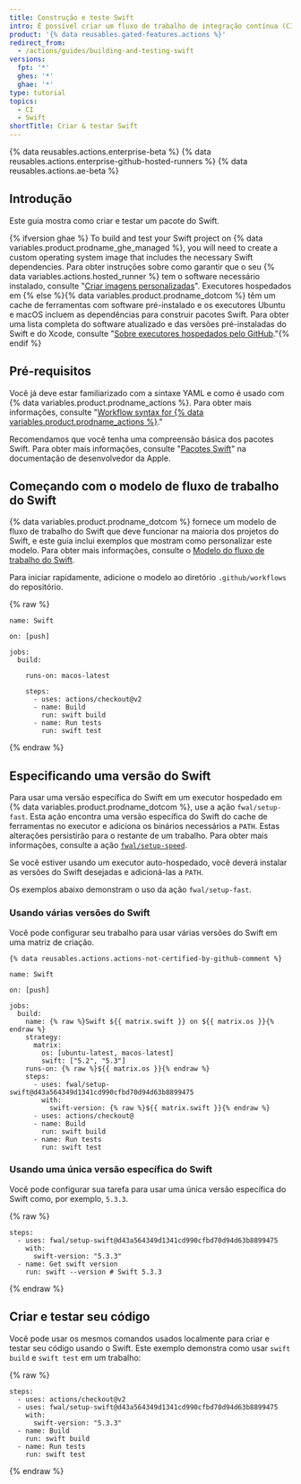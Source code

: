```yaml
---
title: Construção e teste Swift
intro: É possível criar um fluxo de trabalho de integração contínua (CI) para criar e testar o seu projeto no Swift.
product: '{% data reusables.gated-features.actions %}'
redirect_from:
  - /actions/guides/building-and-testing-swift
versions:
  fpt: '*'
  ghes: '*'
  ghae: '*'
type: tutorial
topics:
  - CI
  - Swift
shortTitle: Criar & testar Swift
---
```


{% data reusables.actions.enterprise-beta %}
{% data reusables.actions.enterprise-github-hosted-runners %}
{% data reusables.actions.ae-beta %}

## Introdução

Este guia mostra como criar e testar um pacote do Swift.

{% ifversion ghae %} To build and test your Swift project on {% data variables.product.prodname_ghe_managed %}, you will need to create a custom operating system image that includes the necessary Swift dependencies. Para obter instruções sobre como garantir que o seu {% data variables.actions.hosted_runner %} tem o software necessário instalado, consulte "[Criar imagens personalizadas](/actions/using-github-hosted-runners/creating-custom-images)".
Executores hospedados em {% else %}{% data variables.product.prodname_dotcom %} têm um cache de ferramentas com software pré-instalado e os executores Ubuntu e macOS incluem as dependências para construir pacotes Swift. Para obter uma lista completa do software atualizado e das versões pré-instaladas do Swift e do Xcode, consulte "[Sobre executores hospedados pelo GitHub](/actions/using-github-hosted-runners/about-github-hosted-runners#supported-software)."{% endif %}

## Pré-requisitos

Você já deve estar familiarizado com a sintaxe YAML e como é usado com {% data variables.product.prodname_actions %}. Para obter mais informações, consulte "[Workflow syntax for {% data variables.product.prodname_actions %}](/actions/automating-your-workflow-with-github-actions/workflow-syntax-for-github-actions)."

Recomendamos que você tenha uma compreensão básica dos pacotes Swift. Para obter mais informações, consulte "[Pacotes Swift](https://developer.apple.com/documentation/swift_packages)" na documentação de desenvolvedor da Apple.

## Começando com o modelo de fluxo de trabalho do Swift

{% data variables.product.prodname_dotcom %} fornece um modelo de fluxo de trabalho do Swift que deve funcionar na maioria dos projetos do Swift, e este guia inclui exemplos que mostram como personalizar este modelo. Para obter mais informações, consulte o [Modelo do fluxo de trabalho do Swift](https://github.com/actions/starter-workflows/blob/main/ci/swift.yml).

Para iniciar rapidamente, adicione o modelo ao diretório `.github/workflows` do repositório.

{% raw %}
```yaml{:copy}
name: Swift

on: [push]

jobs:
  build:

    runs-on: macos-latest

    steps:
      - uses: actions/checkout@v2
      - name: Build
        run: swift build
      - name: Run tests
        run: swift test
```
{% endraw %}

## Especificando uma versão do Swift

Para usar uma versão específica do Swift em um executor hospedado em {% data variables.product.prodname_dotcom %}, use a ação `fwal/setup-fast`. Esta ação encontra uma versão específica do Swift do cache de ferramentas no executor e adiciona os binários necessários a `PATH`. Estas alterações persistirão para o restante de um trabalho. Para obter mais informações, consulte a ação [`fwal/setup-speed`](https://github.com/marketplace/actions/setup-swift).

Se você estiver usando um executor auto-hospedado, você deverá instalar as versões do Swift desejadas e adicioná-las a `PATH`.

Os exemplos abaixo demonstram o uso da ação `fwal/setup-fast`.

### Usando várias versões do Swift

Você pode configurar seu trabalho para usar várias versões do Swift em uma matriz de criação.

```yaml{:copy}
{% data reusables.actions.actions-not-certified-by-github-comment %}

name: Swift

on: [push]

jobs:
  build:
    name: {% raw %}Swift ${{ matrix.swift }} on ${{ matrix.os }}{% endraw %}
    strategy:
      matrix:
        os: [ubuntu-latest, macos-latest]
        swift: ["5.2", "5.3"]
    runs-on: {% raw %}${{ matrix.os }}{% endraw %}
    steps:
      - uses: fwal/setup-swift@d43a564349d1341cd990cfbd70d94d63b8899475
        with:
          swift-version: {% raw %}${{ matrix.swift }}{% endraw %}
      - uses: actions/checkout@
      - name: Build
        run: swift build
      - name: Run tests
        run: swift test
```

### Usando uma única versão específica do Swift

Você pode configurar sua tarefa para usar uma única versão específica do Swift como, por exemplo, `5.3.3`.

{% raw %}
```yaml{:copy}
steps:
  - uses: fwal/setup-swift@d43a564349d1341cd990cfbd70d94d63b8899475
    with:
      swift-version: "5.3.3"
  - name: Get swift version
    run: swift --version # Swift 5.3.3
```
{% endraw %}

## Criar e testar seu código

Você pode usar os mesmos comandos usados localmente para criar e testar seu código usando o Swift. Este exemplo demonstra como usar `swift build` e `swift test` em um trabalho:

{% raw %}
```yaml{:copy}
steps:
  - uses: actions/checkout@v2
  - uses: fwal/setup-swift@d43a564349d1341cd990cfbd70d94d63b8899475
    with:
      swift-version: "5.3.3"
  - name: Build
    run: swift build
  - name: Run tests
    run: swift test
```
{% endraw %}
